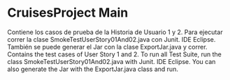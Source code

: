 # CruisesProject Main
Contiene los casos de prueba de la Historia de Usuario 1 y 2. Para ejecutar correr la clase SmokeTestUserStory01And02.java con Junit. IDE Eclipse. También se puede generar el Jar con la clase ExportJar.java y correr.
Contains the test cases of User Story 1 and 2. To run all Test Suite, run the class SmokeTestUserStory01And02.java with Junit. IDE Eclipse. You can also generate the Jar with the ExportJar.java class and run.
